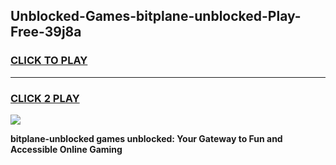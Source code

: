
## Unblocked-Games-bitplane-unblocked-Play-Free-39j8a
<h3>
<a href="https://premium76.site?title=bitplane-unblocked&ref=20M">CLICK TO PLAY</a></h3>
<hr>

<h3>
<a href="https://premium76.site?title=bitplane-unblocked&ref=20M">CLICK 2 PLAY</a>
  
</h3>

<a href="https://premium76.site?title=bitplane-unblocked&ref=19M"><img src="https://clearcache.store/games.png"></a>


**bitplane-unblocked games unblocked: Your Gateway to Fun and Accessible Online Gaming**
